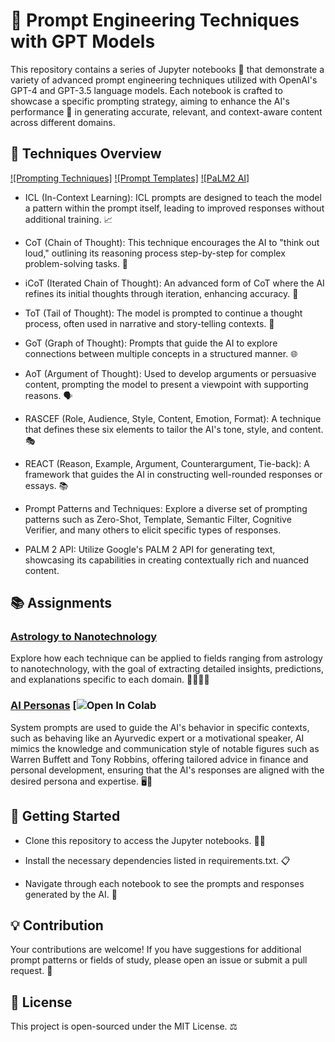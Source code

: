 # 🚀 Prompt Engineering Techniques with GPT Models

This repository contains a series of Jupyter notebooks 📓 that demonstrate a variety of advanced prompt engineering techniques utilized with OpenAI's GPT-4 and GPT-3.5 language models. Each notebook is crafted to showcase a specific prompting strategy, aiming to enhance the AI's performance 🎯 in generating accurate, relevant, and context-aware content across different domains.

## 🧠 Techniques Overview 

[![Prompting Techniques]](https://github.com/sidsanc/CMPE297-SpecialTopics/blob/main/Assignment3/Prompting_Techniques.ipynb) 
[![Prompt Templates]](https://github.com/sidsanc/CMPE297-SpecialTopics/blob/main/Assignment3/Prompt_Templates.ipynb)
[![PaLM2 AI]](https://github.com/sidsanc/CMPE297-SpecialTopics/blob/main/Assignment3/PaLM2.ipynb)



- ICL (In-Context Learning): ICL prompts are designed to teach the model a pattern within the prompt itself, leading to improved responses without additional training. 📈

- CoT (Chain of Thought): This technique encourages the AI to "think out loud," outlining its reasoning process step-by-step for complex problem-solving tasks. 💭

- iCoT (Iterated Chain of Thought): An advanced form of CoT where the AI refines its initial thoughts through iteration, enhancing accuracy. 🔁

- ToT (Tail of Thought): The model is prompted to continue a thought process, often used in narrative and story-telling contexts. 📖

- GoT (Graph of Thought): Prompts that guide the AI to explore connections between multiple concepts in a structured manner. 🌐

- AoT (Argument of Thought): Used to develop arguments or persuasive content, prompting the model to present a viewpoint with supporting reasons. 🗣️

- RASCEF (Role, Audience, Style, Content, Emotion, Format): A technique that defines these six elements to tailor the AI's tone, style, and content. 🎭

- REACT (Reason, Example, Argument, Counterargument, Tie-back): A framework that guides the AI in constructing well-rounded responses or essays. 📚

- Prompt Patterns and Techniques: Explore a diverse set of prompting patterns such as Zero-Shot, Template, Semantic Filter, Cognitive Verifier, and many others to elicit specific types of responses.

- PALM 2 API: Utilize Google's PALM 2 API for generating text, showcasing its capabilities in creating contextually rich and nuanced content.

## 📚 Assignments

### <ins> Astrology to Nanotechnology </ins>

Explore how each technique can be applied to fields ranging from astrology to nanotechnology, with the goal of extracting detailed insights, predictions, and explanations specific to each domain. 🔭🌿🤖🧬

### <ins>AI Personas</ins> [![Open In Colab](https://github.com/sidsanc/CMPE297-SpecialTopics/blob/main/Assignment3/SystemPrompt.ipynb)

System prompts are used to guide the AI's behavior in specific contexts, such as behaving like an Ayurvedic expert or a motivational speaker, AI mimics the knowledge and communication style of notable figures such as Warren Buffett and Tony Robbins, offering tailored advice in finance and personal development, ensuring that the AI's responses are aligned with the desired persona and expertise. 🖥️🌟

## 🚀 Getting Started

- Clone this repository to access the Jupyter notebooks. 👨‍💻

- Install the necessary dependencies listed in requirements.txt. 📋

- Navigate through each notebook to see the prompts and responses generated by the AI. 🤖

## 💡 Contribution

Your contributions are welcome! If you have suggestions for additional prompt patterns or fields of study, please open an issue or submit a pull request. 🤝

## 📜 License

This project is open-sourced under the MIT License. ⚖️
